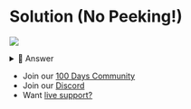 # Solution (No Peeking!)
![](https://www.youtube.com/watch?v=wr7lrQ9i8Zs)

<details> <summary> 👀 Answer </summary>

Check out my solution in [this repl](https://replit.com/@DavidAtReplit/Day-96-Solution?v=1).

</details>

- Join our [100 Days Community](https://replit.com/100-days-help)
- Join our [Discord](https://replit.com/discord)
- Want [live support?](https://replit.com/replit-101)